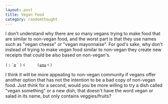 ```yaml
---
layout: post
title: Vegan Food
category: randomthought 
---
```


I don't understand why there are so many vegans trying to make food that are similar to non-vegan food, and the worst part is that they use names such as "vegan cheese" or "vegan mayonnaise".
For god's sake, why don't instead of trying to make vegan food similar to non-vegan they create new receipts that could be also based on non-vegan's.

```
(；´д｀)ゞ 	(≧д≦ヾ)
```

I think it will be more appealing to non-vegan community if vegans offer another option that has not the intention to be a bad copy of non-vegan food.
Just think for a second, would you be more willing to try a dish called "vegan something" or a new dish, that doesn't have the word vegan or salad in its name, but only contains veggies/fruits?


